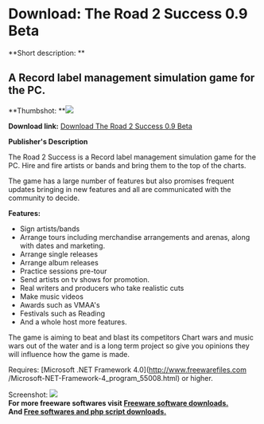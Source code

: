 # Download: The Road 2 Success 0.9 Beta

**Short description: **

## A Record label management simulation game for the PC.

  
**Thumbshot: **![](http://www.freewarefiles.com/screenshot/road2success_md.jpg)   
  
**Download link:** [Download The Road 2 Success 0.9 Beta](http://freesoftwares.boysofts.com/The-Road-2-Success_program_91052.html)  
  

**Publisher's Description**  
  

The Road 2 Success is a Record label management simulation game for the PC.
Hire and fire artists or bands and bring them to the top of the charts.

The game has a large number of features but also promises frequent updates
bringing in new features and all are communicated with the community to
decide.

**Features:**

  * Sign artists/bands 
  * Arrange tours including merchandise arrangements and arenas, along with dates and marketing. 
  * Arrange single releases 
  * Arrange album releases 
  * Practice sessions pre-tour 
  * Send artists on tv shows for promotion. 
  * Real writers and producers who take realistic cuts 
  * Make music videos 
  * Awards such as VMAA's 
  * Festivals such as Reading 
  * And a whole host more features. 

The game is aiming to beat and blast its competitors Chart wars and music wars
out of the water and is a long term project so give you opinions they will
influence how the game is made.

Requires: [Microsoft .NET Framework 4.0](http://www.freewarefiles.com
/Microsoft-NET-Framework-4_program_55008.html) or higher.

  
  
Screenshot: ![](http://www.freewarefiles.com/screenshot/road2success.jpg)  
**For more freeware softwares visit [Freeware software downloads.](http://freesoftwares.boysofts.com/)**   
**And [Free softwares and php script downloads.](http://www.boysofts.com/)**

